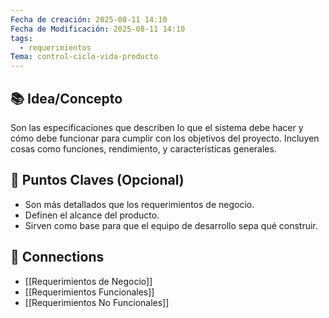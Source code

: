 ```yaml
---
Fecha de creación: 2025-08-11 14:10
Fecha de Modificación: 2025-08-11 14:10
tags:
  - requerimientos
Tema: control-ciclo-vida-producto
---
```


## 📚 Idea/Concepto 
Son las especificaciones que describen lo que el sistema debe hacer y cómo debe funcionar para cumplir con los objetivos del proyecto. Incluyen cosas como funciones, rendimiento, y características generales.
## 📌 Puntos Claves (Opcional)
- Son más detallados que los requerimientos de negocio.
- Definen el alcance del producto.
- Sirven como base para que el equipo de desarrollo sepa qué construir.
## 🔗 Connections
- [[Requerimientos de Negocio]]
- [[Requerimientos Funcionales]]
- [[Requerimientos No Funcionales]]


